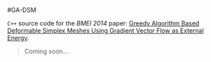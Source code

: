 #GA-DSM

`C++` source code for the *BMEI 2014* paper: [Greedy Algorithm Based Deformable Simplex Meshes Using Gradient Vector Flow as External Energy](http://ieeexplore.ieee.org/xpl/articleDetails.jsp?arnumber=7002770).

> Coming soon...
